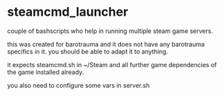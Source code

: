 # steamcmd_launcher
couple of bashscripts who help in running multiple steam game servers. 

this was created for barotrauma and it does not have any barotrauma specifics in it.
you should be able to adapt it to anything.

it expects steamcmd.sh in ~/Steam and all further game dependencies of the game installed already.

you also need to configure some vars in server.sh
